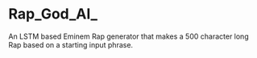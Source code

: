 # Rap_God_AI_
An LSTM based Eminem Rap generator that makes a 500 character long Rap based on a starting input phrase.
